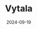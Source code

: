 ---  
layout: startup_page  
title: "Vytala"  
id: "vytalahealth.com"  
permalink: "/vytalavytalahealth.com09192024/"  
website: "https://www.vytalahealth.com/"  
funding_round: "Pre-Seed"  
funding_amount: ""  
investors: "Robin Hood Ventures, Ulu Ventures, JumpStart NJ, Delaware Crossing Investor Group, The MBA Fund"  
about: "Vytala is a food technology company focused on improving nutrition for individuals with digestive disorders. They've developed a clinically proven, plant-based technology to enhance nutrient absorption, addressing malabsorption issues and improving overall health. This technology utilizes a specialized crystallized lipid that facilitates absorption independent of digestive enzymes."  
markets: "Food Technology, Healthtech, Nutrition Science, Biotechnology, Food and Beverage, Nutrition"  
hq: "Exton, Pennsylvania, United States"  
founded_year: "2023"  
linkedin: "https://www.linkedin.com/company/vytala"  
twitter: ""  
instagram: ""  
facebook: ""  
crunchbase: "https://www.crunchbase.com/organization/vytala"  
pitchbook: "https://pitchbook.com/profiles/company/590055-22"  

date_display: "19-Sep-2024"  
date: "2024-09-19"

# SEO Optimization  
meta_title: "Vytala - Pre-Seed"  
meta_description: "Vytala, Vytala is a food technology company focused on improving nutrition for individuals with digestive disorders. They've developed a clinically proven, pl..."  
meta_keywords: "Vytala, Food Technology, Healthtech, Nutrition Science, Biotechnology, Food and Beverage, Nutrition, Pre-Seed funding"  
canonical_url: "https://startup.projectstartups.com/vytalavytalahealth.com09192024/"  
---